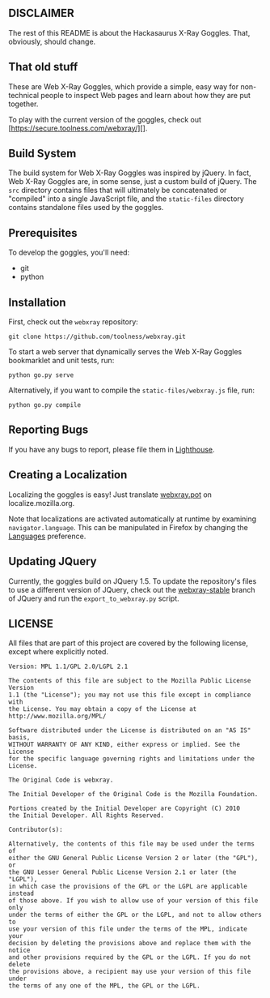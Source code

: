 ## DISCLAIMER

The rest of this README is about the Hackasaurus X-Ray Goggles. That, obviously, should change.

## That old stuff

These are Web X-Ray Goggles, which provide a simple, easy way for non-technical people to inspect Web pages and learn about how they are put together.

To play with the current version of the goggles, check out [https://secure.toolness.com/webxray/][].

## Build System

The build system for Web X-Ray Goggles was inspired by jQuery. In fact, Web X-Ray Goggles are, in some sense, just a custom build of jQuery. The `src` directory contains files that will ultimately be concatenated or "compiled" into a single JavaScript file, and the `static-files` directory contains standalone files used by the goggles.

## Prerequisites

To develop the goggles, you'll need:

* git
* python

## Installation

First, check out the `webxray` repository:

    git clone https://github.com/toolness/webxray.git

To start a web server that dynamically serves the Web X-Ray Goggles bookmarklet and unit tests, run:

    python go.py serve

Alternatively, if you want to compile the `static-files/webxray.js` file, run:

    python go.py compile

  [https://secure.toolness.com/webxray/]: https://secure.toolness.com/webxray/

## Reporting Bugs

If you have any bugs to report, please file them in [Lighthouse][].

  [Lighthouse]: http://hackasaurus.lighthouseapp.com/projects/66492-hackasaurus/

## Creating a Localization

Localizing the goggles is easy! Just translate [webxray.pot][] on
localize.mozilla.org.

Note that localizations are activated automatically at runtime by examining
`navigator.language`. This can be manipulated in Firefox by changing
the [Languages][] preference.

  [webxray.pot]: https://localize.mozilla.org/templates/hackasaurus/LC_MESSAGES/webxray.pot/translate/
  [Languages]: http://support.mozilla.com/en-US/kb/Options%20window%20-%20Content%20panel?s=language&r=1&as=s#w_languages

## Updating JQuery

Currently, the goggles build on JQuery 1.5. To update the repository's files to use a different version of JQuery, check out the [webxray-stable][] branch of JQuery and run the `export_to_webxray.py` script.

  [webxray-stable]: https://github.com/toolness/jquery/tree/webxray-stable

## LICENSE

All files that are part of this project are covered by the following
license, except where explicitly noted.

    Version: MPL 1.1/GPL 2.0/LGPL 2.1

    The contents of this file are subject to the Mozilla Public License Version
    1.1 (the "License"); you may not use this file except in compliance with
    the License. You may obtain a copy of the License at
    http://www.mozilla.org/MPL/

    Software distributed under the License is distributed on an "AS IS" basis,
    WITHOUT WARRANTY OF ANY KIND, either express or implied. See the License
    for the specific language governing rights and limitations under the
    License.

    The Original Code is webxray.

    The Initial Developer of the Original Code is the Mozilla Foundation.

    Portions created by the Initial Developer are Copyright (C) 2010
    the Initial Developer. All Rights Reserved.

    Contributor(s):

    Alternatively, the contents of this file may be used under the terms of
    either the GNU General Public License Version 2 or later (the "GPL"), or
    the GNU Lesser General Public License Version 2.1 or later (the "LGPL"),
    in which case the provisions of the GPL or the LGPL are applicable instead
    of those above. If you wish to allow use of your version of this file only
    under the terms of either the GPL or the LGPL, and not to allow others to
    use your version of this file under the terms of the MPL, indicate your
    decision by deleting the provisions above and replace them with the notice
    and other provisions required by the GPL or the LGPL. If you do not delete
    the provisions above, a recipient may use your version of this file under
    the terms of any one of the MPL, the GPL or the LGPL.
